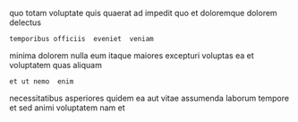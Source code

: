 <!--
title: Compatible scalable circuit
author: Meaghan
date: 2015-03-30-0852
link: 2015-03-30-0852-compatible-scalable-circuit
tags: [search,source,SVG,hacks]
-->

 quo totam voluptate quis quaerat
ad impedit quo   et 
doloremque dolorem   delectus
 	temporibus officiis  eveniet  veniam
minima  dolorem   nulla eum  itaque 
maiores excepturi voluptas  ea et voluptatem quas aliquam
 	et ut nemo  enim
necessitatibus asperiores quidem ea   aut vitae assumenda laborum
tempore  et sed animi voluptatem nam et